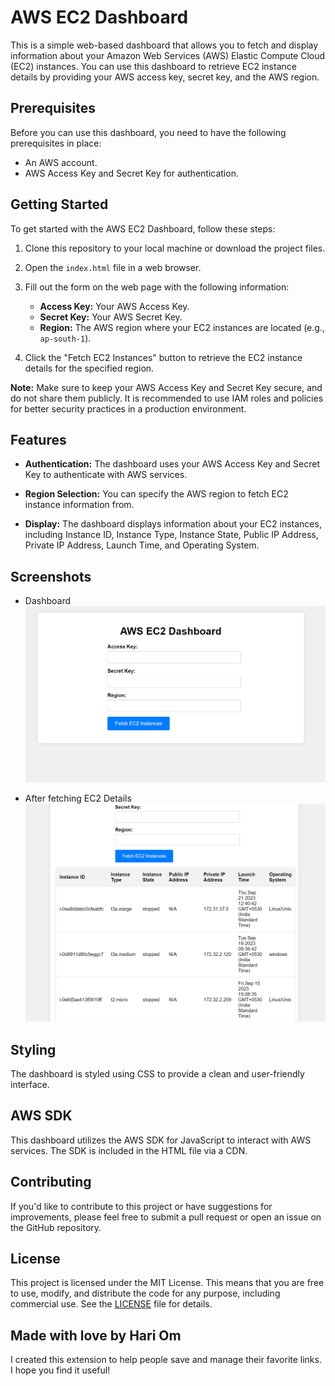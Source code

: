 # AWS EC2 Dashboard

This is a simple web-based dashboard that allows you to fetch and display information about your Amazon Web Services (AWS) Elastic Compute Cloud (EC2) instances. You can use this dashboard to retrieve EC2 instance details by providing your AWS access key, secret key, and the AWS region.

## Prerequisites

Before you can use this dashboard, you need to have the following prerequisites in place:

- An AWS account.
- AWS Access Key and Secret Key for authentication.

## Getting Started

To get started with the AWS EC2 Dashboard, follow these steps:

1. Clone this repository to your local machine or download the project files.

2. Open the `index.html` file in a web browser.

3. Fill out the form on the web page with the following information:
   - **Access Key:** Your AWS Access Key.
   - **Secret Key:** Your AWS Secret Key.
   - **Region:** The AWS region where your EC2 instances are located (e.g., `ap-south-1`).

4. Click the "Fetch EC2 Instances" button to retrieve the EC2 instance details for the specified region.

**Note:** Make sure to keep your AWS Access Key and Secret Key secure, and do not share them publicly. It is recommended to use IAM roles and policies for better security practices in a production environment.

## Features

- **Authentication:** The dashboard uses your AWS Access Key and Secret Key to authenticate with AWS services.

- **Region Selection:** You can specify the AWS region to fetch EC2 instance information from.

- **Display:** The dashboard displays information about your EC2 instances, including Instance ID, Instance Type, Instance State, Public IP Address, Private IP Address, Launch Time, and Operating System.

## Screenshots
- Dashboard
![AWS EC2 Dashboard](EC2-Dashboard2.png)

- After fetching EC2 Details
![AWS EC2 Dashboard](EC2-Dashboard1.png)

## Styling

The dashboard is styled using CSS to provide a clean and user-friendly interface.

## AWS SDK

This dashboard utilizes the AWS SDK for JavaScript to interact with AWS services. The SDK is included in the HTML file via a CDN.

## Contributing

If you'd like to contribute to this project or have suggestions for improvements, please feel free to submit a pull request or open an issue on the GitHub repository.

## License

This project is licensed under the MIT License. This means that you are free to use, modify, and distribute the code for any purpose, including commercial use. See the [LICENSE](LICENSE) file for details.

## Made with love by Hari Om

I created this extension to help people save and manage their favorite links. I hope you find it useful!
